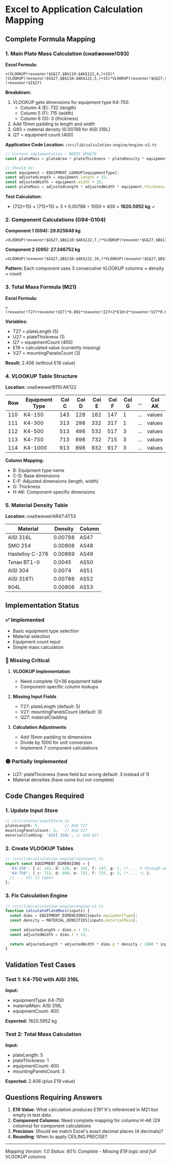# Excel to Application Calculation Mapping

## Complete Formula Mapping

### 1. Main Plate Mass Calculation (снабжение!G93)

**Excel Formula:**
```excel
=(VLOOKUP(технолог!$G$27,$B$110:$AK$122,4,)+15)*(VLOOKUP(технолог!$G$27,$B$110:$AK$122,5,)+15)*VLOOKUP(технолог!$G$27,$B$110:$AK$122,6,)*$G$93/1000*(технолог!$I$27)
```

**Breakdown:**
1. VLOOKUP gets dimensions for equipment type К4-750:
   - Column 4 (E): 732 (length)
   - Column 5 (F): 715 (width) 
   - Column 6 (G): 3 (thickness)
2. Add 15mm padding to length and width
3. G93 = material density (0.00788 for AISI 316L)
4. I27 = equipment count (400)

**Application Code Location:** `/src/lib/calculation-engine/engine-v2.ts`
```typescript
// Current implementation - NEEDS UPDATE
const plateMass = plateArea * plateThickness * plateDensity * equipmentCount;

// Should be:
const equipment = EQUIPMENT_LOOKUP[equipmentType];
const adjustedLength = equipment.length + 15;
const adjustedWidth = equipment.width + 15;
const plateMass = adjustedLength * adjustedWidth * equipment.thickness * materialDensity / 1000 * equipmentCount;
```

**Test Calculation:**
- (732+15) × (715+15) × 3 × 0.00788 ÷ 1000 × 400 = **1820.5952 kg** ✓

### 2. Component Calculations (G94-G104)

**Component 1 (G94): 29.625648 kg**
```excel
=VLOOKUP(технолог!$G$27,$B$110:$AK$122,7,)*VLOOKUP(технолог!$G$27,$B$110:$AK$122,8,)*VLOOKUP(технолог!$G$27,$B$110:$AK$122,9,)*$G$93/1000*технолог!$I$27
```

**Component 2 (G95): 27.346752 kg**
```excel
=VLOOKUP(технолог!$G$27,$B$110:$AK$122,10,)*VLOOKUP(технолог!$G$27,$B$110:$AK$122,11,)*VLOOKUP(технолог!$G$27,$B$110:$AK$122,12,)*$G$96/1000*технолог!$I$27
```

**Pattern:** Each component uses 3 consecutive VLOOKUP columns × density × count

### 3. Total Mass Formula (M21)

**Excel Formula:**
```excel
=(технолог!T27+технолог!U27)*0.001*технолог!I27+2*E19+2*технолог!V27*0.001
```

**Variables:**
- T27 = plateLength (5)
- U27 = plateThickness (1)
- I27 = equipmentCount (400)
- E19 = calculated value (currently missing)
- V27 = mountingPanelsCount (3)

**Result:** 2.406 (without E19 value)

### 4. VLOOKUP Table Structure

**Location:** снабжение!B110:AK122

| Row | Equipment Type | Col C | Col D | Col E | Col F | Col G | ... | Col AK |
|-----|---------------|-------|-------|-------|-------|-------|-----|--------|
| 110 | К4-150 | 143 | 128 | 162 | 147 | 1 | ... | values |
| 111 | К4-300 | 313 | 298 | 332 | 317 | 1 | ... | values |
| 112 | К4-500 | 513 | 498 | 532 | 517 | 3 | ... | values |
| 113 | К4-750 | 713 | 698 | 732 | 715 | 3 | ... | values |
| 114 | К4-1000 | 913 | 898 | 932 | 917 | 3 | ... | values |

**Column Mapping:**
- B: Equipment type name
- C-D: Base dimensions
- E-F: Adjusted dimensions (length, width)
- G: Thickness
- H-AK: Component-specific dimensions

### 5. Material Density Table

**Location:** снабжение!AR47:AT53

| Material | Density | Column |
|----------|---------|--------|
| AISI 316L | 0.00788 | AS47 |
| SMO 254 | 0.00808 | AS48 |
| Hastelloy C-276 | 0.00889 | AS49 |
| Титан ВТ1-0 | 0.0045 | AS50 |
| AISI 304 | 0.0074 | AS51 |
| AISI 316Ti | 0.00786 | AS52 |
| 904L | 0.00806 | AS53 |

## Implementation Status

### ✅ Implemented
- Basic equipment type selection
- Material selection
- Equipment count input
- Simple mass calculation

### 🔴 Missing Critical
1. **VLOOKUP Implementation**
   - Need complete 12×36 equipment table
   - Component-specific column lookups
   
2. **Missing Input Fields**
   - T27: plateLength (default: 5)
   - V27: mountingPanelsCount (default: 3)
   - Q27: materialCladding
   
3. **Calculation Adjustments**
   - Add 15mm padding to dimensions
   - Divide by 1000 for unit conversion
   - Implement 7 component calculations

### 🟡 Partially Implemented
- U27: plateThickness (have field but wrong default: 3 instead of 1)
- Material densities (have some but not complete)

## Code Changes Required

### 1. Update Input Store
```typescript
// /src/stores/inputStore.ts
plateLength: 5,           // Add T27
mountingPanelsCount: 3,   // Add V27
materialCladding: 'AISI 316L', // Add Q27
```

### 2. Create VLOOKUP Tables
```typescript
// /src/lib/calculation-engine/constants.ts
export const EQUIPMENT_DIMENSIONS = {
  'К4-150': { c: 143, d: 128, e: 162, f: 147, g: 1, /* ... h through ak */ },
  'К4-750': { c: 713, d: 698, e: 732, f: 715, g: 3, /* ... */ },
  // ... all 12 types
};
```

### 3. Fix Calculation Engine
```typescript
// /src/lib/calculation-engine/engine-v2.ts
function calculatePlateMass(inputs) {
  const dims = EQUIPMENT_DIMENSIONS[inputs.equipmentType];
  const density = MATERIAL_DENSITIES[inputs.materialMain];
  
  const adjustedLength = dims.e + 15;
  const adjustedWidth = dims.f + 15;
  
  return adjustedLength * adjustedWidth * dims.g * density / 1000 * inputs.equipmentCount;
}
```

## Validation Test Cases

### Test 1: К4-750 with AISI 316L
**Input:**
- equipmentType: К4-750
- materialMain: AISI 316L
- equipmentCount: 400

**Expected:** 1820.5952 kg

### Test 2: Total Mass Calculation
**Input:**
- plateLength: 5
- plateThickness: 1
- equipmentCount: 400
- mountingPanelsCount: 3

**Expected:** 2.406 (plus E19 value)

## Questions Requiring Answers

1. **E19 Value**: What calculation produces E19? It's referenced in M21 but empty in test data.
2. **Component Columns**: Need complete mapping for columns H-AK (29 columns) for component calculations
3. **Precision**: Should we match Excel's exact decimal places (4 decimals)?
4. **Rounding**: When to apply CEILING.PRECISE?

---
*Mapping Version: 1.0*
*Status: 60% Complete - Missing E19 logic and full VLOOKUP columns*